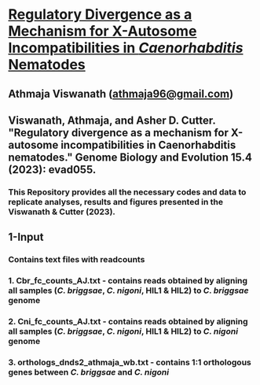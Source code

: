 # [**Regulatory Divergence as a Mechanism for X-Autosome Incompatibilities in _Caenorhabditis_ Nematodes**](https://academic.oup.com/gbe/article/15/4/evad055/7103311?login=false#403739588)

## Athmaja Viswanath (athmaja96@gmail.com)

## Viswanath, Athmaja, and Asher D. Cutter. "Regulatory divergence as a mechanism for X-autosome incompatibilities in Caenorhabditis nematodes." Genome Biology and Evolution 15.4 (2023): evad055.

### This Repository provides all the necessary codes and data to replicate analyses, results and figures presented in the Viswanath & Cutter (2023). 

## 1-Input
### Contains text files with readcounts 
### 1. Cbr_fc_counts_AJ.txt - contains reads obtained by aligning all samples (_C. briggsae_, _C. nigoni_, HIL1 & HIL2) to _C. briggsae_ genome
### 2. Cni_fc_counts_AJ.txt - contains reads obtained by aligning all samples (_C. briggsae_, _C. nigoni_, HIL1 & HIL2) to _C. nigoni_ genome
### 3. orthologs_dnds2_athmaja_wb.txt - contains 1:1 orthologous genes between _C. briggsae_ and _C. nigoni_
